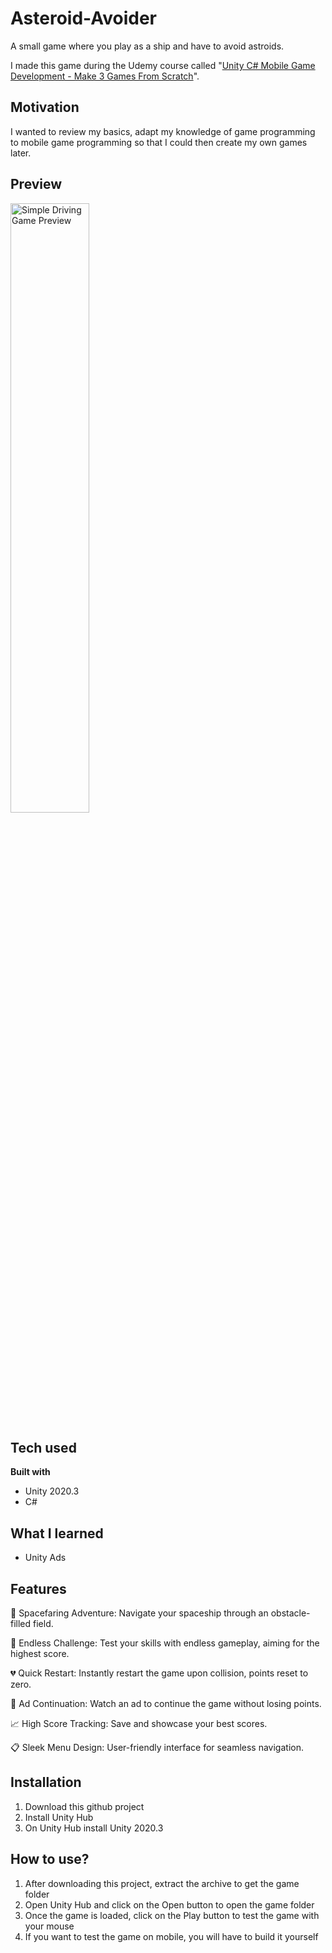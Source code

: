 # Asteroid-Avoider

A small game where you play as a ship and have to avoid astroids.

I made this game during the Udemy course called "[Unity C# Mobile Game Development - Make 3 Games From Scratch](https://www.udemy.com/course/unity-mobile/)".

## Motivation
I wanted to review my basics, adapt my knowledge of game programming to mobile game programming so that I could then create my own games later.

## Preview
<img src="Images/Asteroid_Avoider.gif" alt="Simple Driving Game Preview" width="50%"/>

## Tech used
<b>Built with</b>
- Unity 2020.3
- C#

## What I learned
- Unity Ads

## Features
🚀 Spacefaring Adventure: Navigate your spaceship through an obstacle-filled field.

🔄 Endless Challenge: Test your skills with endless gameplay, aiming for the highest score.

💔 Quick Restart: Instantly restart the game upon collision, points reset to zero.

💼 Ad Continuation: Watch an ad to continue the game without losing points.

📈 High Score Tracking: Save and showcase your best scores.

📋 Sleek Menu Design: User-friendly interface for seamless navigation.

## Installation
1. Download this github project
1. Install Unity Hub
2. On Unity Hub install Unity 2020.3

## How to use?
1. After downloading this project, extract the archive to get the game folder
2. Open Unity Hub and click on the Open button to open the game folder
3. Once the game is loaded, click on the Play button to test the game with your mouse
4. If you want to test the game on mobile, you will have to build it yourself